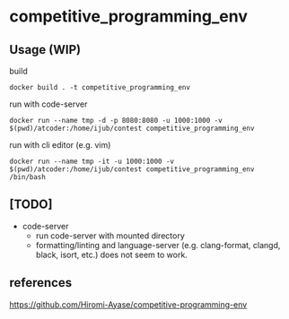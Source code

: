 # competitive_programming_env

## Usage (WIP)
build
```
docker build . -t competitive_programming_env
```

run with code-server
```
docker run --name tmp -d -p 8080:8080 -u 1000:1000 -v $(pwd)/atcoder:/home/ijub/contest competitive_programming_env
```

run with cli editor (e.g. vim)
```
docker run --name tmp -it -u 1000:1000 -v $(pwd)/atcoder:/home/ijub/contest competitive_programming_env /bin/bash
```

## [TODO]
- code-server
    - run code-server with mounted directory
    - formatting/linting and language-server (e.g. clang-format, clangd, black, isort, etc.) does not seem to work.


## references
https://github.com/Hiromi-Ayase/competitive-programming-env
